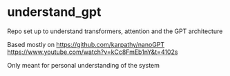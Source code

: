 # understand_gpt
Repo set up to understand transformers, attention and the GPT architecture

Based mostly on 
https://github.com/karpathy/nanoGPT
https://www.youtube.com/watch?v=kCc8FmEb1nY&t=4102s

Only meant for personal understanding of the system